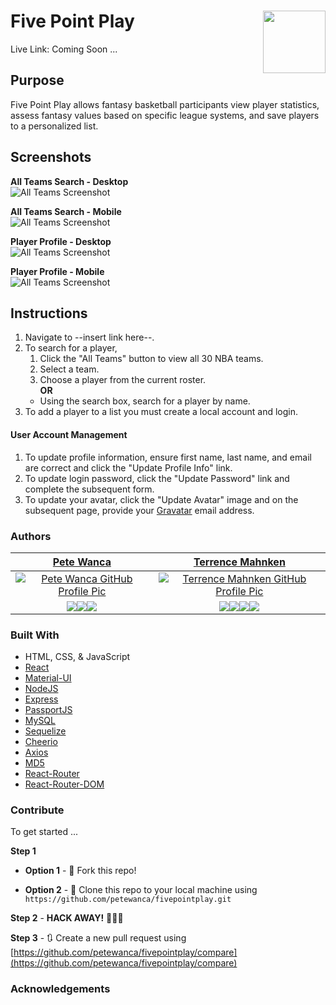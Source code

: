 # Five Point Play <img align="right" width="100" height="100" src="../media/logo.png">
Live Link: Coming Soon ...  
   
## Purpose  
Five Point Play allows fantasy basketball participants view player statistics, assess fantasy values based on specific league systems, and save players to a personalized list.  

## Screenshots  
**All Teams Search - Desktop**  
![All Teams Screenshot](../media/allteams.png?raw=true)  
  
**All Teams Search - Mobile**  
![All Teams Screenshot](../media/allteams-mobile.png?raw=true)  
  
**Player Profile - Desktop**  
![All Teams Screenshot](../media/playerprofile.png?raw=true)  
  
**Player Profile - Mobile**  
![All Teams Screenshot](../media/playerprofile-mobile.png?raw=true)
  
## Instructions  
1. Navigate to --insert link here--.
2. To search for a player,  
   1. Click the "All Teams" button to view all 30 NBA teams.  
   2. Select a team.  
   3. Choose a player from the current roster.  
    **OR**  
   - Using the search box, search for a player by name.  
3. To add a player to a list you must create a local account and login.
#### User Account Management
1. To update profile information, ensure first name, last name, and email are correct and click the "Update Profile Info" link.  
2. To update login password, click the "Update Password" link and complete the subsequent form.  
3. To update your avatar, click the "Update Avatar" image and on the subsequent page, provide your [Gravatar](https://gravatar.com) email address.

### Authors
| <a href="http://petewanca.github.io/portfolio" target="_blank">**Pete Wanca**</a> | <a href="https://terrence.codes" target="_blank">**Terrence Mahnken**</a> |
| :---: | :---: |
| [![Pete Wanca GitHub Profile Pic](https://avatars1.githubusercontent.com/u/31027058?v=3&s=200)](http://fvcproductions.com)    | [![Terrence Mahnken GitHub Profile Pic](https://avatars1.githubusercontent.com/u/25600473?v=3&s=200)](http://fvcproductions.com) |
| <a href="mailto:petewanca@gmail.com" target="_blank"><img src="../media/email.png?raw=true"/></a><a href="https://github.com/petewanca" target="_blank"><img src="../media/github.png?raw=true"/></a><a href="https://www.linkedin.com/in/petewanca/" target="_blank"><img src="../media/linkedin.png?raw=true"/></a> | <a href="mailto:terrencemm2@gmail.com" target="_blank"><img src="../media/email.png?raw=true"/></a><a href="https://github.com/TerrenceMM2" target="_blank"><img src="../media/github.png?raw=true"/></a><a href="https://www.linkedin.com/in/terrencemahnken/" target="_blank"><img src="../media/linkedin.png?raw=true"/></a><a href="https://twitter.com/TerrenceMahnken" target="_blank"><img src="../media/twitter.png?raw=true"/></a>
 
### Built With
- HTML, CSS, & JavaScript
- [React](https://reactjs.org/)
- [Material-UI](https://material-ui.com/)
- [NodeJS](https://nodejs.org/en/)
- [Express](https://www.npmjs.com/package/express)
- [PassportJS](http://www.passportjs.org/)
- [MySQL](https://www.mysql.com/)
- [Sequelize](https://www.npmjs.com/package/sequelize)
- [Cheerio](https://www.npmjs.com/package/cheerio)
- [Axios](https://www.npmjs.com/package/axios)
- [MD5](https://www.npmjs.com/package/md5)
- [React-Router](https://www.npmjs.com/package/react-router)
- [React-Router-DOM](https://www.npmjs.com/package/react-router-dom)

### Contribute  

To get started ...

**Step 1**

- **Option 1** - 🍴 Fork this repo!

- **Option 2** - 👯 Clone this repo to your local machine using `https://github.com/petewanca/fivepointplay.git`

**Step 2** - **HACK AWAY!** 🔨🔨🔨

**Step 3** - 🔃 Create a new pull request using [https://github.com/petewanca/fivepointplay/compare](https://github.com/petewanca/fivepointplay/compare)  

### Acknowledgements  

